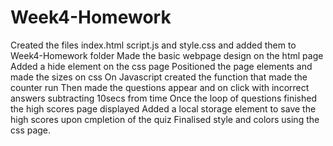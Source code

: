 # Week4-Homework
Created the files index.html script.js and style.css and added them to Week4-Homework folder
Made the basic webpage design on the html page
Added a hide element on the css page 
Positioned the page elements and made the sizes on css
On Javascript created the function that made the counter run
Then made the questions appear and on click with incorrect answers subtracting 10secs from time
Once the loop of questions finished the high scores page displayed 
Added a local storage element to save the high scores upon cmpletion of the quiz
Finalised style and colors using the css page.